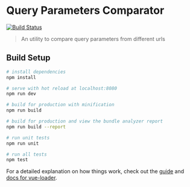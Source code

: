 # Query Parameters Comparator

[![Build Status](https://travis-ci.org/jonathanargentiero/query-parameters-comparator.svg?branch=master)](https://travis-ci.org/jonathanargentiero/query-parameters-comparator)

> An utility to compare query parameters from different urls

## Build Setup

``` bash
# install dependencies
npm install

# serve with hot reload at localhost:8080
npm run dev

# build for production with minification
npm run build

# build for production and view the bundle analyzer report
npm run build --report

# run unit tests
npm run unit

# run all tests
npm test
```

For a detailed explanation on how things work, check out the [guide](http://vuejs-templates.github.io/webpack/) and [docs for vue-loader](http://vuejs.github.io/vue-loader).
